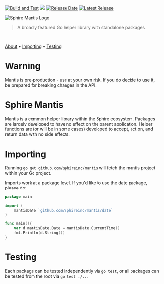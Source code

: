 [![Build and Test](https://github.com/sphireinc/Mantis/actions/workflows/build-and-test.yml/badge.svg?branch=master)](https://github.com/sphireinc/Mantis/actions/workflows/build-and-test.yml)
[![](https://img.shields.io/github/go-mod/go-version/sphireinc/mantis)]()
[![Release Date](https://img.shields.io/github/release-date/sphireinc/mantis)](https://github.com/sphireinc/Mantis/releases/latest)
[![Latest Release](https://img.shields.io/github/v/release/sphireinc/mantis)](https://github.com/sphireinc/Mantis/releases/latest)


<p>
    <img src="https://raw.githubusercontent.com/sphireinc/Mantis/master/_logo/mantis_logo.png" alt="Sphire Mantis Logo"/>
</p>

> A broadly featured Go helper library with standalone packages

<p>
  <a target="_blank" href="https://github.com/sphireinc/Mantis/tree/master/byte"><img src="https://img.shields.io/badge/Byte-brightgreen" alt=""/></a>&nbsp;
  <a target="_blank" href="https://github.com/sphireinc/Mantis/tree/master/cache"><img src="https://img.shields.io/badge/Cache-blue" alt=""/></a>&nbsp;
  <a target="_blank" href="https://github.com/sphireinc/Mantis/tree/master/data"><img src="https://img.shields.io/badge/Data-orangered" alt=""/></a>&nbsp;
  <a target="_blank" href="https://github.com/sphireinc/Mantis/tree/master/database"><img src="https://img.shields.io/badge/Database-violet" alt=""/></a>&nbsp;
  <a target="_blank" href="https://github.com/sphireinc/Mantis/tree/master/date"><img src="https://img.shields.io/badge/Date-informational" alt=""/></a>&nbsp;
  <a target="_blank" href="https://github.com/sphireinc/Mantis/tree/master/encoding"><img src="https://img.shields.io/badge/Encoding-brightgreen" alt=""/></a>&nbsp;
  <a target="_blank" href="https://github.com/sphireinc/Mantis/tree/master/encryption"><img src="https://img.shields.io/badge/Encryption-orangered" alt=""/></a>&nbsp;
  <a target="_blank" href="https://github.com/sphireinc/Mantis/tree/master/helper"><img src="https://img.shields.io/badge/Helper-important" alt=""/></a>&nbsp;
  <a target="_blank" href="https://github.com/sphireinc/Mantis/tree/master/http"><img src="https://img.shields.io/badge/HTTP-critical" alt=""/></a>&nbsp;
  <a target="_blank" href="https://github.com/sphireinc/Mantis/tree/master/log"><img src="https://img.shields.io/badge/Log-blue" alt=""/></a>&nbsp;
  <a target="_blank" href="https://github.com/sphireinc/Mantis/tree/master/uuid"><img src="https://img.shields.io/badge/UUID-lightgrey" alt=""/></a>&nbsp;
</p>

<p>
  <a href="#sphire-mantis">About</a> •
  <a href="#importing">Importing</a> •
  <a href="#testing">Testing</a>

[//]: # (  <a href="#api-reference">API Reference</a>)
</p>

# Warning

Mantis is pre-production - use at your own risk. If you do decide to use it, be prepared for breaking changes in the API.

# Sphire Mantis

Mantis is a common helper library within the Sphire ecosystem. Packages are largely developed 
to have no effect on the parent application. Helper functions are (or will be in some cases) 
developed to accept, act on, and return data with no side effects.

# Importing

Running `go get github.com/sphireinc/mantis` will fetch the mantis project within your Go project.

Imports work at a package level. If you'd like to use the date package, please do:

```go
package main 

import (
	mantisDate `github.com/sphireinc/mantis/date`
)

func main(){ 
	var d mantisDate.Date = mantisDate.CurrentTime()
	fmt.Println(d.String())
}
```

# Testing

Each package can be tested independently via `go test`, or all packages can be tested from 
the root via `go test ./...`

[//]: # (# API Reference)

[//]: # ()
[//]: # (* byte)

[//]: # (  * `type ParseErr struct`)

[//]: # (    * `&#40;*ParseErr&#41; String&#40;&#41;`)

[//]: # (    * `&#40;*ParseErr&#41; Error&#40;&#41;`)

[//]: # (  * `type BytesUnit int64`)

[//]: # (    * `&#40;u BytesUnit&#41; Convert&#40;b Bytes&#41;`)

[//]: # (    * `&#40;u BytesUnit&#41; String&#40;&#41;`)

[//]: # (  * `type Bytes int64`)

[//]: # (    * `&#40;b Bytes&#41; Format&#40;s fmt.State, verb rune&#41;`)

[//]: # (    * `&#40;b Bytes&#41; String&#40;&#41;`)

[//]: # (  * `ParseBytes&#40;s string&#41;`)

[//]: # (* cache)

[//]: # (  * `type MemCache struct`)

[//]: # (    * `&#40;m *MemCache&#41; String&#40;&#41;`)

[//]: # (    * `&#40;m *MemCache&#41; Init&#40;&#41;`)

[//]: # (  * `NewMemCache&#40;algorithm memory.Algorithm, capacity int, refreshKey string, cacheTime time.Duration&#41;`)

[//]: # (  * `type BigCache struct`)

[//]: # (    * `&#40;b *BigCache&#41; Init&#40;&#41;`)

[//]: # (* data)

[//]: # (  * `IsTrue&#40;str string&#41;`)

[//]: # (  * `JsonQuery&#40;jsonObj string, query string&#41;`)

[//]: # (  * `DirectoryExists&#40;path string&#41;`)

[//]: # (  * `MapStringStringContains&#40;item map[string]string, key string&#41;`)

[//]: # (* database)

[//]: # (  * `type MySQL struct`)

[//]: # (    * `&#40;m *MySQL&#41; ConfigString&#40;&#41;`)

[//]: # (    * `&#40;m *MySQL&#41; String&#40;&#41;`)

[//]: # (    * `&#40;m *MySQL&#41; Connect&#40;&#41;`)

[//]: # (    * `&#40;m *MySQL&#41; SelectOne&#40;query string, args ...interface{}&#41;`)

[//]: # (    * `&#40;m *MySQL&#41; Select&#40;query string, args ...interface{}&#41;`)

[//]: # (    * `&#40;m *MySQL&#41; Insert&#40;query string, args ...interface{}&#41;`)

[//]: # (    * `&#40;m *MySQL&#41; Update&#40;query string, args ...interface{}&#41;`)

[//]: # (    * `&#40;m *MySQL&#41; Delete&#40;query string, args ...interface{}&#41;`)

[//]: # (  * `type Redis struct`)

[//]: # (    * `&#40;r *Redis&#41; String&#40;&#41;`)

[//]: # (    * `&#40;r *Redis&#41; Init&#40;&#41;`)

[//]: # (    * `&#40;r *Redis&#41; CheckIfConnected&#40;&#41;`)

[//]: # (    * `&#40;r *Redis&#41; Get&#40;key string&#41;`)

[//]: # (    * `&#40;r *Redis&#41; Set&#40;key string, value string, expiration time.Duration&#41;`)

[//]: # (    * `&#40;r *Redis&#41; GetRawConnectionAndContext&#40;&#41;`)

[//]: # (  * `type Neo4j struct`)

[//]: # (    * `&#40;n *Neo4j&#41; String&#40;&#41;`)

[//]: # (    * `&#40;n *Neo4j&#41; Connect&#40;&#41;`)

[//]: # (    * `&#40;n *Neo4j&#41; NewNode&#40;node neoism.Props&#41;`)

[//]: # (    * `&#40;n *Neo4j&#41; CypherQuery&#40;query CypherQuery&#41;`)

[//]: # (    * `&#40;n *Neo4j&#41; TransactCypherQuery&#40;queries []CypherQuery&#41;`)

[//]: # (  * `type CypherQuery struct`)

[//]: # (    * `&#40;c *CypherQuery&#41; String&#40;&#41;`)

[//]: # (* date)

[//]: # (  * `type Date struct`)

[//]: # (    * `&#40;d *Date&#41; String&#40;&#41;`)

[//]: # (    * `&#40;d *Date&#41; DateToString&#40;&#41;`)

[//]: # (  * `CurrentTime&#40;&#41;`)

[//]: # (  * `StringToDate&#40;date string&#41;`)

[//]: # (* encoding)

[//]: # (  * `Base64EncodeStd&#40;data string&#41;`)

[//]: # (  * `Base64EncodeUrl&#40;data string&#41;`)

[//]: # (  * `Base64Decode&#40;encodedData string&#41;`)

[//]: # (* encryption)

[//]: # (  * `type Hash struct`)

[//]: # (    * `&#40;h *Hash&#41; Hash&#40;&#41;`)

[//]: # (* helper)

[//]: # (  * `Reverse&#40;s string&#41;`)

[//]: # (  * `StrConvParseBoolHideError&#40;boolean string&#41;`)

[//]: # (  * `StrConvAtoiWithDefault&#40;intAsString string, defaultValue int&#41;`)

[//]: # (  * `StrConvAtoiWithDefaultTimeDuration&#40;intAsString string, defaultValue int&#41;`)

[//]: # (  * `StringWithDefault&#40;givenValue string, defaultValue string&#41;`)

[//]: # (  * `IntWithDefault&#40;givenValue int, defaultValue int&#41;`)

[//]: # (* http)

[//]: # (  * `type ResponseJsonError struct`)

[//]: # (    * `&#40;r *ResponseJsonError&#41; String&#40;&#41;`)

[//]: # (  * `type ResponseJsonOk struct`)

[//]: # (    * `&#40;r *ResponseJsonOk&#41; String&#40;&#41;`)

[//]: # (  * `type ResponseCodes struct`)

[//]: # (    * `&#40;r *ResponseCodes&#41; String&#40;&#41;`)

[//]: # (  * `GetHTTPResponseCode&#40;code int16&#41;`)

[//]: # (  * `type Request struct`)

[//]: # (    * `&#40;r *Request&#41; String&#40;&#41;`)

[//]: # (    * `&#40;r *Request&#41; Get&#40;&#41;`)

[//]: # (    * `&#40;r *Request&#41; Post&#40;&#41;`)

[//]: # (  * `type Response struct`)

[//]: # (    * `func &#40;r *Response&#41; String&#40;&#41;`)

[//]: # (  * `ParseBodyIntoStruct&#40;r *http.Request, obj interface{}&#41;`)

[//]: # (  * `GetBody&#40;r *http.Request&#41;`)

[//]: # (  * `GetQueryParameter&#40;r *http.Request, key string&#41;`)

[//]: # (  * `GetQueryParameters&#40;r *http.Request&#41;`)

[//]: # (  * `ParseUrl&#40;rawurl string&#41;`)

[//]: # (* log)

[//]: # (  * `type Log struct`)

[//]: # (    * `&#40;l *Log&#41; String&#40;&#41;`)

[//]: # (    * `&#40;l *Log&#41; Write&#40;msg string&#41;`)

[//]: # (    * `&#40;l *Log&#41; LogHTTPRequest&#40;name string, w http.ResponseWriter, r *http.Request&#41;`)

[//]: # (    * `&#40;l *Log&#41; HandleError&#40;message string, err error&#41;`)

[//]: # (    * `&#40;l *Log&#41; HandleFatalError&#40;err error&#41;`)

[//]: # (    * `&#40;l *Log&#41; JSONMarshalAndLogError&#40;message string, err error&#41;`)

[//]: # (  * `New&#40;filename string&#41;`)

[//]: # (  * `JSONMarshalError&#40;err error&#41;`)

[//]: # (* uuid)

[//]: # (  * `type UUID [16]byte`)

[//]: # (    * `&#40;u UUID&#41; Version&#40;&#41;`)

[//]: # (    * `&#40;u *UUID&#41; SetVersion&#40;ver byte&#41;`)

[//]: # (    * `&#40;u *UUID&#41; SetDCESecurity&#40;domain byte, id uint32&#41;`)

[//]: # (    * `&#40;u *UUID&#41; DCESecurity&#40;&#41;`)

[//]: # (  * `type Variant byte`)

[//]: # (    * `&#40;u UUID&#41; Variant&#40;&#41;`)

[//]: # (    * `&#40;u *UUID&#41; SetVariant&#40;v Variant&#41;`)

[//]: # (    * `&#40;u UUID&#41; Time&#40;&#41;`)

[//]: # (    * `&#40;u UUID&#41; String&#40;&#41;`)

[//]: # (    * `&#40;u UUID&#41; Format&#40;s fmt.State, verb rune&#41;`)

[//]: # (    * `&#40;u *UUID&#41; UnmarshalText&#40;text []byte&#41;`)

[//]: # (    * `&#40;u *UUID&#41; MarshalText&#40;&#41;`)

[//]: # (    * `&#40;u *UUID&#41; Equals&#40;o *UUID&#41;`)

[//]: # (  * `GenerateV1&#40;&#41;`)

[//]: # (  * `GenerateV2&#40;domain byte, id uint32&#41;`)

[//]: # (  * `GenerateV3&#40;ns UUID, n []byte&#41;`)

[//]: # (  * `GenerateV4&#40;&#41;`)

[//]: # (  * `GenerateV5&#40;ns UUID, n []byte&#41;`)

[//]: # (  * `GenerateV4String&#40;&#41;`)

[//]: # (  * `MustParseUUIDString&#40;s string&#41;`)

[//]: # (  * `ParseUUIDString&#40;s string&#41;`)
